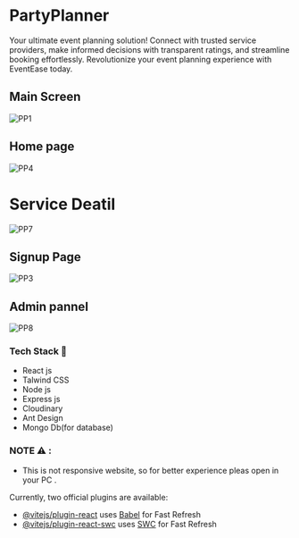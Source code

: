 # PartyPlanner

Your ultimate event planning solution! Connect with trusted service providers, make informed decisions with transparent ratings, and streamline booking effortlessly. Revolutionize your event planning experience with EventEase today. 


## Main Screen
![PP1](https://github.com/Ck07860786/MERN-E_COMMERCE/assets/115991360/525feedd-f045-433d-b295-6de788871237)

## Home page
![PP4](https://github.com/Ck07860786/MERN-E_COMMERCE/assets/115991360/a9099f8e-2060-448d-beb3-45810e8ff2cb)

# Service Deatil
![PP7](https://github.com/Ck07860786/MERN-E_COMMERCE/assets/115991360/2766078b-8eb4-4bfe-84e1-b6b7b9ba8877)

## Signup Page
![PP3](https://github.com/Ck07860786/MERN-E_COMMERCE/assets/115991360/2779d7fe-dfe9-401f-8890-961537001068)


## Admin pannel
![PP8](https://github.com/Ck07860786/MERN-E_COMMERCE/assets/115991360/9c21a3de-a15a-4cec-88d0-02b1e48d6133)



### Tech Stack 🚀
- React js
- Talwind CSS
- Node js
- Express js
- Cloudinary
- Ant Design
- Mongo Db(for database)
  
### NOTE ⚠ : 
- This is not responsive website, so for better experience pleas open in your PC .


Currently, two official plugins are available:

- [@vitejs/plugin-react](https://github.com/vitejs/vite-plugin-react/blob/main/packages/plugin-react/README.md) uses [Babel](https://babeljs.io/) for Fast Refresh
- [@vitejs/plugin-react-swc](https://github.com/vitejs/vite-plugin-react-swc) uses [SWC](https://swc.rs/) for Fast Refresh

